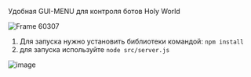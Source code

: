 Удобная GUI-MENU для контроля ботов Holy World

![Frame 60307](https://github.com/user-attachments/assets/b9e40cbe-cfd2-4f5e-a2d9-53216a36e775)

1. Для запуска нужно установить библиотеки командой:
   ```npm install ```
2. для запуска используйте
   ``` node src/server.js ```
   
![image](https://github.com/user-attachments/assets/cb474051-01ad-4f89-8a2f-952326467766)
